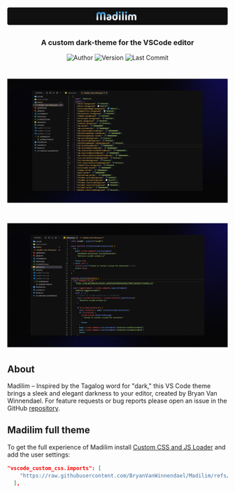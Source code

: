 # ![Madilim](https://raw.githubusercontent.com/BryanVanWinnendael/Madilim/main/images/banner.png)

<h3 align="center">A custom dark-theme for the VSCode editor</h3>

<p align="center">
	<img alt="Author" src="https://img.shields.io/badge/author-Bryan%20Van%20Winnendael-blueviolet"/>
  <img alt="Version" src="https://img.shields.io/github/v/release/BryanVanWinnendael/Madilim?color=orange&include_prereleases"/>
	<img alt="Last Commit" src="https://img.shields.io/github/last-commit/BryanVanWinnendael/Madilim"/>
</p>

# ![Madilim](https://raw.githubusercontent.com/BryanVanWinnendael/Madilim/main/images/img1.png)

# ![Madilim](https://raw.githubusercontent.com/BryanVanWinnendael/Madilim/main/images/img2.png)

## About

Madilim – Inspired by the Tagalog word for "dark," this VS Code theme brings a sleek and elegant darkness to your editor, created by Bryan Van Winnendael. For feature requests or bug reports please open an issue in the GitHub [repository](https://github.com/BryanVanWinnendael/Madilim).

## Madilim full theme

To get the full experience of Madilim install [Custom CSS and JS Loader](https://marketplace.visualstudio.com/items?itemName=be5invis.vscode-custom-css) and add the user settings:

```json
"vscode_custom_css.imports": [
    "https://raw.githubusercontent.com/BryanVanWinnendael/Madilim/refs/heads/main/theme.css"
  ],
```
